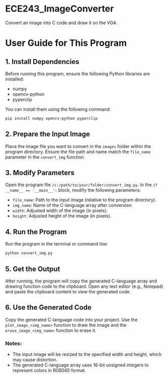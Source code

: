# ECE243_ImageConverter
Convert an image into C code and draw it on the VGA.

# User Guide for This Program

## 1. Install Dependencies
Before running this program, ensure the following Python libraries are installed:
- numpy
- opencv-python
- pyperclip

You can install them using the following command:
```bash
pip install numpy opencv-python pyperclip
```

## 2. Prepare the Input Image
Place the image file you want to convert in the `images` folder within the program directory. Ensure the file path and name match the `file_name` parameter in the `convert_img` function.

## 3. Modify Parameters
Open the program file `/c:/path/to/your/folder/convert_img.py`. In the `if __name__ == '__main__':` block, modify the following parameters:
- `file_name`: Path to the input image (relative to the program directory).
- `img_name`: Name of the C-language array after conversion.
- `width`: Adjusted width of the image (in pixels).
- `height`: Adjusted height of the image (in pixels).

## 4. Run the Program
Run the program in the terminal or command line:
```bash
python convert_img.py
```

## 5. Get the Output
After running, the program will copy the generated C-language array and drawing function code to the clipboard. Open any text editor (e.g., Notepad) and paste the clipboard content to view the generated code.

## 6. Use the Generated Code
Copy the generated C-language code into your project. Use the `plot_image_<img_name>` function to draw the image and the `erase_image_<img_name>` function to erase it.

### Notes:
- The input image will be resized to the specified width and height, which may cause distortion.
- The generated C-language array uses 16-bit unsigned integers to represent colors in RGB565 format.
